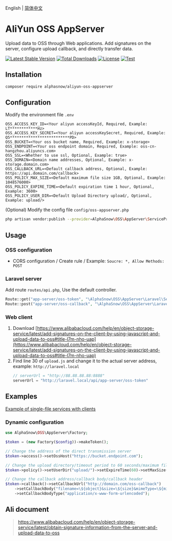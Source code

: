 English | [简体中文](README-CN.md)  

# AliYun OSS AppServer
Upload data to OSS through Web applications.
Add signatures on the server, configure upload callback, and directly transfer data.

[![Latest Stable Version](https://poser.pugx.org/alphasnow/aliyun-oss-appserver/v/stable)](https://packagist.org/packages/alphasnow/aliyun-oss-appserver)
[![Total Downloads](https://poser.pugx.org/alphasnow/aliyun-oss-appserver/downloads)](https://packagist.org/packages/alphasnow/aliyun-oss-appserver)
[![License](https://poser.pugx.org/alphasnow/aliyun-oss-appserver/license)](https://packagist.org/packages/alphasnow/aliyun-oss-appserver)
[![Test](https://github.com/alphasnow/aliyun-oss-appserver/workflows/Test/badge.svg?branch=1.x)](https://github.com/alphasnow/aliyun-oss-appserver/actions?query=branch:1.x)

## Installation
```bash
composer require alphasnow/aliyun-oss-appserver
```

## Configuration
Modify the environment file `.env`
```env
OSS_ACCESS_KEY_ID=<Your aliyun accessKeyId, Required, Example: LT************Hz>
OSS_ACCESS_KEY_SECRET=<Your aliyun accessKeySecret, Required, Example: Q5**************************PD>
OSS_BUCKET=<Your oss bucket name, Required, Example: x-storage>
OSS_ENDPOINT=<Your oss endpoint domain, Required, Example: oss-cn-hangzhou.aliyuncs.com>
OSS_SSL=<Whether to use ssl, Optional, Example: true>
OSS_DOMAIN=<Domain name addresses, Optional, Example: x-storage.domain.com>
OSS_CALLBACK_URL=<Default callback address, Optional, Example: https://api.domain.com/callback>
OSS_POLICY_MAX_SIZE=<Default maximum file size 1GB, Optional, Example: 1048576000>
OSS_POLICY_EXPIRE_TIME=<Default expiration time 1 hour, Optional, Example: 3600>
OSS_POLICY_USER_DIR=<Default Upload Directory upload/, Optional, Example: upload/>

```

(Optional) Modify the config file `config/oss-appserver.php`
```bash
php artisan vendor:publish --provider=AlphaSnow\OSS\AppServer\ServiceProvider
```

## Usage
### OSS configuration
- CORS configuration / Create rule / Example: `Soucre: *, Allow Methods: POST`


### Laravel server
Add route `routes/api.php`, Use the default controller.
```php
Route::get("app-server/oss-token", "\AlphaSnow\OSS\AppServer\Laravel\ServerController@token");
Route::post("app-server/oss-callback", "\AlphaSnow\OSS\AppServer\Laravel\ServerController@callback");
```

### Web client
1. Download [https://www.alibabacloud.com/help/en/object-storage-service/latest/add-signatures-on-the-client-by-using-javascript-and-upload-data-to-oss#title-l7m-nho-uap](https://www.alibabacloud.com/help/en/object-storage-service/latest/add-signatures-on-the-client-by-using-javascript-and-upload-data-to-oss#title-l7m-nho-uap)
2. Find line 30 of `upload.js` and change it to the actual server address, example: `http://laravel.local`
    ```js
    // serverUrl = "http://88.88.88.88:8888"
    serverUrl = "http://laravel.local/api/app-server/oss-token"
    ```

## Examples
[Example of single-file services with clients](examples)

### Dynamic configuration
```php
use AlphaSnow\OSS\AppServer\Factory;

$token = (new Factory($config))->makeToken();

// Change the address of the direct transmission server
$token->access()->setOssHost("https://bucket.endpoint.com");

// Change the upload directory/timeout period to 60 seconds/maximum file limit to 500 MB
$token->policy()->setUserDir("upload/")->setExpireTime(60)->setMaxSize(500*1024*1024);

// Change the callback address/callback body/callback header
$token->callback()->setCallbackUrl("http://domain.com/oss-callback")
    ->setCallbackBody("filename=\${object}&size=\${size}&mimeType=\${mimeType}&height=\${imageInfo.height}&width=\${imageInfo.width}")
    ->setCallbackBodyType("application/x-www-form-urlencoded");
```

## Ali document
> https://www.alibabacloud.com/help/en/object-storage-service/latest/obtain-signature-information-from-the-server-and-upload-data-to-oss
